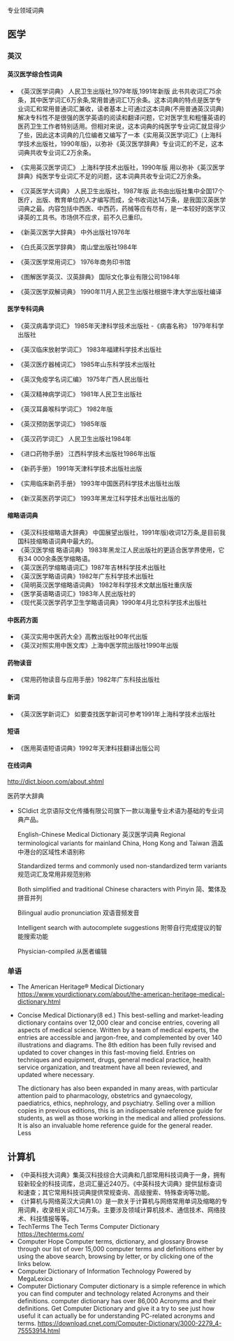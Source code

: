 专业领域词典
## 医学
### 英汉
#### 英汉医学综合性词典
-  《英汉医学词典》 
人民卫生出版社,1979年版,1991年新版 
此书共收词汇75余条，其中医学词汇6万余条,常用普通词汇1万余条。这本词典的特点是医学专业词汇和常用普通词汇兼收，读者基本上可通过这本词典(不用普通英汉词典)解决专科性不是很强的医学英语的阅读和翻译问题，它对医学生和粗懂英语的医药卫生工作者特别适用。但相对来说，这本词典的纯医学专业词汇就显得少了些，因此这本词典的几位编者又编写了一本《实用英汉医学词汇》(上海科学技术出版社，1990年版)，以弥补《英汉医学辞典》专业词汇的不足，这本词典共收专业词汇2万余条。

- 《实用英汉医学词汇》
上海科学技术出版社，1990年版
用以弥补《英汉医学辞典》纯医学专业词汇不足的问题，这本词典共收专业词汇2万余条。

- 《汉英医学大词典》 
人民卫生出版社，1987年版
此书由出版社集中全国17个医疗，出版、教育单位的人才编写而成，全书收词达14万条，是我国汉英医学词典之最。内容包括中西医、中西药，药械等应有尽有，是一本较好的医学汉译英的工具书。市场供不应求，前不久已重印。

- 《新英汉医学大辞典》
    中外出版社1976年

- 《白氏英汉医学辞典》
南山堂出版社1984年

- 《英汉医学常用词汇》
1976年商务印书馆

- 《图解医学英汉、汉英辞典》
国际文化亊业有限公司1984年

-  《英汉医学双解词典》
1990年11月人民卫生出版社根据牛津大学出版社编译

#### 医学专科词典
- 《英汉病毒学词汇》
1985年天津科学技术出版社
-《病毐名称》
1979年科学出版社

- 《英汉临床放射学词汇》
1983年福建科学技术出版社

- 《英汉医疗器械词汇》
1985年山东科学技术出版社

- 《英汉免疫学名词汇编》
1975年广西人民出版社

- 《英汉精神病学词汇》
1981年人民卫生出版社

- 《英汉耳鼻喉科学词汇》
1982年版

- 《英汉预防医学词汇》
1985年版

- 《英汉药学词汇》
人民卫生出版社1984年

- 《进口药物手册》
江西科学技术出版社1986年出版
- 《新药手册》
1991年天津科学技术出版社出版

- 《实用临床新药手册》
1993年中国医药科学技术出版社出版

- 《新汉英医药学词汇》
1993年黑龙江科学技术出版社出版的

#### 缩略语词典
- 《英汉科技缩略语大辞典》 
中国展望出版社，1991年版)收词12万条,是目前我国科技缩略语词典中最大的。
- 《英汉医学缩 略语词典》 1983年黑龙江人民出版社的更适合医学界使用，它有34 000余条医学缩略语。
- 《英汉医药学缩略语词汇》1987年吉林科学技术出版社
- 《英汉医学略语词典》1982年广东科学技术出版社
- 《简明英汉医学缩略语词典》 1982年科学技术文献出版社重庆版
- 《医学英语略语词汇》1983年人民出版社的
- 《现代英汉医学药学卫生学略语词典》1990年4月北京科学技术出版社

#### 中医药方面
- 《英汉实用中医药大全》高教出版社90年代出版
- 《英汉对照实用中医文库》上海中医学院出版社1990年出版
  
#### 药物读音
- 《常用药物读音与应用手册》1982年广东科技出版社
#### 新词
- 《英汉医学新词汇》 如要查找医学新词可参考1991年上海科学技术出版社
#### 短语
- 《医用英语短语词典》1992年天津科技翻译出版公司
  
#### 在线词典

 http://dict.bioon.com/about.shtml 


医药学大辞典

- SCIdict 
北京语际文化传播有限公司旗下一款以海量专业术语为基础的专业词典产品。 

    English-Chinese Medical Dictionary 英汉医学词典 
Regional terminological variants for mainland China, Hong Kong and Taiwan
涵盖中港台的区域性术语别称

    Standardized terms and commonly used non-standardized term variants
规范词汇及常用非规范别称

    Both simplified and traditional Chinese characters with Pinyin
简、繁体及拼音并列

    Bilingual audio pronunciation
双语音频发音

    Intelligent search with autocomplete suggestions
附带自行完成提议的智能搜索功能

    Physician-compiled
从医者编辑

### 单语
- The American Heritage® Medical Dictionary
 https://www.yourdictionary.com/about/the-american-heritage-medical-dictionary.html 
- Concise Medical Dictionary(8 ed.)
    This best-selling and market-leading dictionary contains over 12,000 clear and concise entries, covering all aspects of medical science. Written by a team of medical experts, the entries are accessible and jargon-free, and complemented by over 140 illustrations and diagrams. The 8th edition has been fully revised and updated to cover changes in this fast-moving field. Entries on techniques and equipment, drugs, general medical practice, health service organization, and treatment have all been reviewed, and updated where necessary.

    The dictionary has also been expanded in many areas, with particular attention paid to pharmacology, obstetrics and gynaecology, paediatrics, ethics, nephrology, and psychiatry. Selling over a million copies in previous editions, this is an indispensable reference guide for students, as well as those working in the medical and allied professions. It is also an invaluable home reference guide for the general reader. Less
## 计算机
- 《中英科技大词典》集英汉科技综合大词典和几部常用科技词典于一身，拥有较新较全的科技词库，总词汇量近240万。《中英科技大词典》提供鼠标查词和速查；其它常用科技词典提供常规查询、高级搜索、特殊查询等功能。
- 《计算机与网络英汉大词典1.0》是一款关于计算机与网络常用单词及缩略的专用词典，收录相关词汇14万条。主要涉及领域计算机技术、通信技术、网络技术、科技情报等等。
- TechTerms The Tech Terms Computer Dictionary
https://techterms.com/
- Computer Hope
Computer terms, dictionary, and glossary
Browse through our list of over 15,000 computer terms and definitions either by using the above search, browsing by letter, or by clicking one of the links below.
-  Computer Dictionary of Information Technology
Powered by MegaLexica
- Computer Dictionary
Computer dictionary is a simple reference in which you can find computer and technology related Acronyms and their definitions. computer dictionary has over 86,000 Acronyms and their definitions. Get Computer Dictionary and give it a try to see just how useful it can actually be for understanding PC-related acronyms and terms.
https://download.cnet.com/Computer-Dictionary/3000-2279_4-75553914.html

